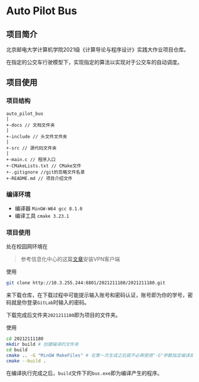 # Auto Pilot Bus

## 项目简介

北京邮电大学计算机学院2021级《计算导论与程序设计》实践大作业项目仓库。

在指定的公交车行驶模型下，实现指定的算法以实现对于公交车的自动调度。

## 项目使用

### 项目结构

```
auto_pilot_bus
|
+-docs // 文档文件夹
|
+-include // 头文件文件夹
|
+-src // 源代码文件夹
|
+-main.c // 程序入口
+-CMakeLists.txt // CMake文件
+-.gitignore //git的忽略文件名录
+-README.md // 项目介绍文件
```

### 编译环境

- 编译器 `MinGW-W64 gcc 8.1.0`
- 编译工具 `cmake 3.23.1`

### 项目使用

处在校园网环境在

> 参考信息化中心的这篇[文章](https://nic.bupt.edu.cn/info/1016/1301.htm)安装VPN客户端

使用

```bash 
git clone http://10.3.255.244:8801/2021211180/2021211180.git
```

来下载仓库，在下载过程中可能提示输入账号和密码认证，账号即为你的学号，密码就是你登录`GitLab`时输入的密码。

下载完成后文件夹`2021211180`即为项目的文件夹。

使用

```bash
cd 20212111180
mkdir build # 创建编译的文件夹
cd build
cmake .. -G "MinGW MakeFiles" # 在第一次生成之后就不必再使用"-G"参数指定编译类型
cmake --build .
```

在编译执行完成之后，`build`文件下的`bus.exe`即为编译产生的程序。
